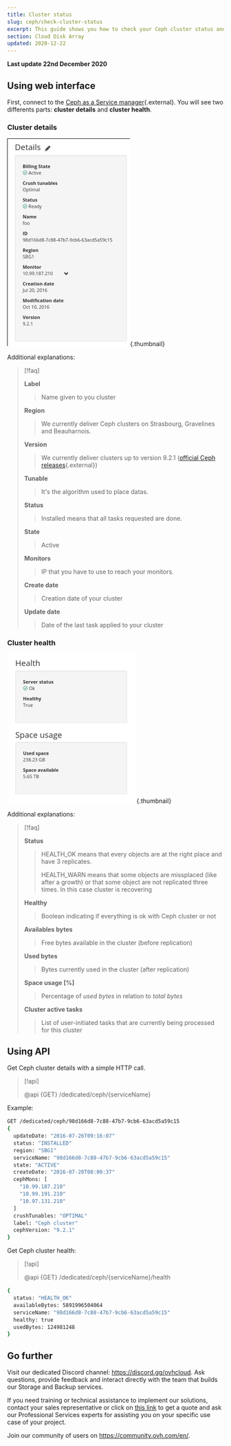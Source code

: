 ```yaml
---
title: Cluster status
slug: ceph/check-cluster-status
excerpt: This guide shows you how to check your Ceph cluster status and health.
section: Cloud Disk Array
updated: 2020-12-22
---
```


**Last update 22nd December 2020**


## Using web interface
First, connect to the [Ceph as a Service manager](https://www.ovh.com/manager/sunrise/caas/index.html#/caas){.external}. You will see two differents parts: **cluster details** and **cluster health**.


### Cluster details

![Ceph users](images/check_cluster_status_1.png){.thumbnail}

Additional explanations:


> [!faq]
>
> **Label**
>>
>> Name given to you cluster
>>
>>
> **Region**
>>
>> We currently deliver Ceph clusters on Strasbourg, Gravelines and Beauharnois.
>>
>>
> **Version**
>>
>> We currently deliver clusters up to version 9.2.1 ([official Ceph releases](https://docs.ceph.com/en/latest/releases/general/){.external})
>>
>>
> **Tunable**
>>
>> It's the algorithm used to place datas.
>>
>>
> **Status**
>>
>> Installed means that all tasks requested are done.
>>
>>
> **State**
>>
>> Active
>>
>>
> **Monitors**
>>
>> IP that you have to use to reach your monitors.
>>
>>
> **Create date**
>>
>> Creation date of your cluster
>>
>>
> **Update date**
>>
>> Date of the last task applied to your cluster
>>
>>
>

### Cluster health

![Ceph users](images/check_cluster_status_2.png){.thumbnail}

Additional explanations:


> [!faq]
>
> **Status**
>>
>> HEALTH_OK means that every objects are at the right place and have 3 replicates.
>>
>>
>> HEALTH_WARN means that some objects are missplaced (like after a growth) or that some object are not replicated three times. In this case cluster is recovering
>>
>>
> **Healthy**
>>
>> Boolean indicating if everything is ok with Ceph cluster or not
>>
>>
> **Availables bytes**
>>
>> Free bytes available in the cluster (before replication)
>>
>>
> **Used bytes**
>>
>> Bytes currently used in the cluster (after replication)
>>
>>
> **Space usage [%]**
>>
>> Percentage of *used bytes* in relation to *total bytes*
>>
>>
> **Cluster active tasks**
>>
>> List of user-initiated tasks that are currently being processed for this cluster
>>
>>
>

## Using API
Get Ceph cluster details with a simple HTTP call.


> [!api]
>
> @api {GET} /dedicated/ceph/{serviceName}
>
Example:


```bash
GET /dedicated/ceph/98d166d8-7c88-47b7-9cb6-63acd5a59c15
{
  updateDate: "2016-07-26T09:16:07"
  status: "INSTALLED"
  region: "SBG1"
  serviceName: "98d166d8-7c88-47b7-9cb6-63acd5a59c15"
  state: "ACTIVE"
  createDate: "2016-07-20T08:00:37"
  cephMons: [
    "10.99.187.210"
    "10.99.191.210"
    "10.97.131.210"
  ]
  crushTunables: "OPTIMAL"
  label: "Ceph cluster"
  cephVersion: "9.2.1"
}
```

Get Ceph cluster health:


> [!api]
>
> @api {GET} /dedicated/ceph/{serviceName}/health
>

```bash
{
  status: "HEALTH_OK"
  availableBytes: 5891996504064
  serviceName: "98d166d8-7c88-47b7-9cb6-63acd5a59c15"
  healthy: true
  usedBytes: 124981248
}
```

## Go further

Visit our dedicated Discord channel: <https://discord.gg/ovhcloud>. Ask questions, provide feedback and interact directly with the team that builds our Storage and Backup services.

If you need training or technical assistance to implement our solutions, contact your sales representative or click on [this link](https://www.ovhcloud.com/en-au/professional-services/) to get a quote and ask our Professional Services experts for assisting you on your specific use case of your project.


Join our community of users on <https://community.ovh.com/en/>.
